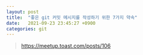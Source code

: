 ```yaml
---
layout: post
title:  "좋은 git 커밋 메시지를 작성하기 위한 7가지 약속"
date:   2021-09-23 23:45:27 +0900
categories: git 
---
```

> https://meetup.toast.com/posts/106